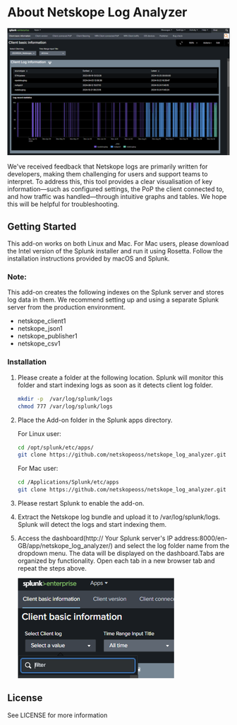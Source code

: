 # About Netskope Log Analyzer

![Log Analyzer image](static/Dashboard.PNG)

We've received feedback that Netskope logs are primarily written for developers, making them challenging for users and support teams to interpret. To address this, this tool provides a clear visualisation of key information—such as configured settings, the PoP the client connected to, and how traffic was handled—through intuitive graphs and tables. We hope this will be helpful for troubleshooting.

## Getting Started

This add-on works on both Linux and Mac. For Mac users, please download the Intel version of the Splunk installer and run it using Rosetta. Follow the installation instructions provided by macOS and Splunk.

### Note:

This add-on creates the following indexes on the Splunk server and stores log data in them.
We recommend setting up and using a separate Splunk server from the production environment.

* netskope_client1
* netskope_json1
* netskope_publisher1
* netskope_csv1

### Installation

 1. Please create a folder at the following location. Splunk will monitor this folder and start indexing logs as soon as it detects client log folder.

    ```sh
    mkdir -p  /var/log/splunk/logs
    chmod 777 /var/log/splunk/logs
    ```

 2. Place the Add-on folder in the Splunk apps directory.

    For Linux user:
    ```sh
    cd /opt/splunk/etc/apps/
    git clone https://github.com/netskopeoss/netskope_log_analyzer.git
    ```

    For Mac user:
    ```sh
    cd /Applications/Splunk/etc/apps
    git clone https://github.com/netskopeoss/netskope_log_analyzer.git
    ```

 3. Please restart Splunk to enable the add-on.


 4. Extract the Netskope log bundle and upload it to /var/log/splunk/logs. Splunk will detect the logs and start indexing them.
    

 5. Access the dashboard(http:// Your Splunk server's IP address:8000/en-GB/app/netskope_log_analyzer/) and select the log folder name from the dropdown menu.
    The data will be displayed on the dashboard.Tabs are organized by functionality. Open each tab in a new browser tab and repeat the steps above.

    ![Log Analyzer image](static/Dashboard2.PNG)

## License

See LICENSE for more information
